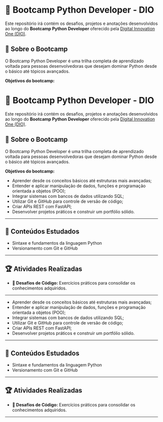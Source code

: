 # 🐍 Bootcamp Python Developer - DIO

Este repositório irá contém os desafios, projetos e anotações desenvolvidos ao longo do **Bootcamp Python Developer** oferecido pela [Digital Innovation One (DIO)](https://www.dio.me/).

## 📘 Sobre o Bootcamp

O Bootcamp Python Developer é uma trilha completa de aprendizado voltada para pessoas desenvolvedoras que desejam dominar Python desde o básico até tópicos avançados. 

**Objetivos do bootcamp:**
# 🐍 Bootcamp Python Developer - DIO

Este repositório irá contém os desafios, projetos e anotações desenvolvidos ao longo do **Bootcamp Python Developer** oferecido pela [Digital Innovation One (DIO)](https://www.dio.me/).

## 📘 Sobre o Bootcamp

O Bootcamp Python Developer é uma trilha completa de aprendizado voltada para pessoas desenvolvedoras que desejam dominar Python desde o básico até tópicos avançados. 

**Objetivos do bootcamp:**

- Aprender desde os conceitos básicos até estruturas mais avançadas;
- Entender e aplicar manipulação de dados, funções e programação orientada a objetos (POO);
- Integrar sistemas com bancos de dados utilizando SQL;
- Utilizar Git e GitHub para controle de versão de código;
- Criar APIs REST com FastAPI;
- Desenvolver projetos práticos e construir um portfólio sólido.

---

## 🧠 Conteúdos Estudados

- Sintaxe e fundamentos da linguagem Python
- Versionamento com Git e GitHub

---

## 🏆 Atividades Realizadas

- **🧪 Desafios de Código:** Exercícios práticos para consolidar os conhecimentos adquiridos.

---



- Aprender desde os conceitos básicos até estruturas mais avançadas;
- Entender e aplicar manipulação de dados, funções e programação orientada a objetos (POO);
- Integrar sistemas com bancos de dados utilizando SQL;
- Utilizar Git e GitHub para controle de versão de código;
- Criar APIs REST com FastAPI;
- Desenvolver projetos práticos e construir um portfólio sólido.

---

## 🧠 Conteúdos Estudados

- Sintaxe e fundamentos da linguagem Python
- Versionamento com Git e GitHub

---

## 🏆 Atividades Realizadas

- **🧪 Desafios de Código:** Exercícios práticos para consolidar os conhecimentos adquiridos.

---



